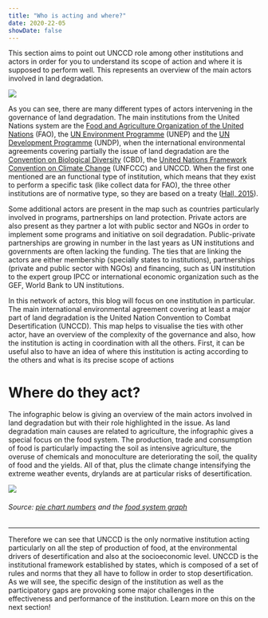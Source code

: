 ```yaml
---
title: "Who is acting and where?"
date: 2020-22-05
showDate: false
---
```


This section aims to point out UNCCD role among other institutions and actors in order for you to understand its scope of action and where it is supposed to perform well. This represents an overview of the main actors involved in land degradation.

![](/actorsmap.png)

As you can see, there are many different types of actors intervening in the governance of land degradation. The main institutions from the United Nations system are the [Food and Agriculture Organization of the United Nations](http://www.fao.org/home/en/) (FAO), the [UN Environment Programme](https://www.unep.org/) (UNEP) and the [UN Development Programme](https://www.undp.org/) (UNDP), when the international environmental agreements covering partially the issue of land degradation are the [Convention on Biological Diversity](https://www.cbd.int/) (CBD), the [United Nations Framework Convention on Climate Change](https://unfccc.int/) (UNFCCC) and UNCCD. When the first one mentioned are an functional type of institution, which means that they exist to perform a specific task (like collect data for FAO), the three other institutions are of normative type, so they are based on a treaty ([Hall, 2015](https://direct.mit.edu/glep/article/15/2/79/14827/Money-or-Mandate-Why-International-Organizations)).

Some additional actors are present in the map such as countries particularly involved in programs, partnerships on land protection. Private actors are also present as they partner a lot with public sector and NGOs in order to implement some programs and initiative on soil degradation. Public-private partnerships are growing in number in the last years as UN institutions and governments are often lacking the funding. The ties that are linking the actors are either membership (specially states to institutions), partnerships (private and public sector with NGOs) and financing, such as UN institution to the expert group IPCC or international economic organization such as the GEF, World Bank to UN institutions. 

In this network of actors, this blog will focus on one institution in particular. The main international environmental agreement covering at least a major part of land degradation is the United Nation Convention to Combat Desertification (UNCCD). This map helps to visualise the ties with other actor, have an overview of the complexity of the governance and also, how the institution is acting in coordination with all the others. First, it can be useful also to have an idea of where this institution is acting according to the others and what is its precise scope of actions


# Where do they act?
The infographic below is giving an overview of the main actors involved in land degradation but with their role highlighted in the issue. As land degradation main causes are related to agriculture, the infographic gives a special focus on the food system. The production, trade and consumption of food is particularly impacting the soil as intensive agriculture, the overuse of chemicals and monoculture are deteriorating the soil, the quality of food and the yields. All of that, plus the climate change intensifying the extreme weather events, drylands are at particular risks of desertification. 


![](/info.png)

###### Source: [pie chart numbers](https://www.researchgate.net/requests/r88282456) and the [food system graph](https://www.iisd.org/articles/visual-representations-food-systems)

---

Therefore we can see that UNCCD is the only normative institution acting particularly on all the step of production of food, at the environmental drivers of desertification and also at the socioeconomic level. UNCCD is the institutional framework established by states, which is composed of a set of rules and norms that they all have to follow in order to stop desertification. As we will see, the specific design of the institution as well as the participatory gaps are provoking some major challenges in the effectiveness and performance of the institution. Learn more on this on the next section!





